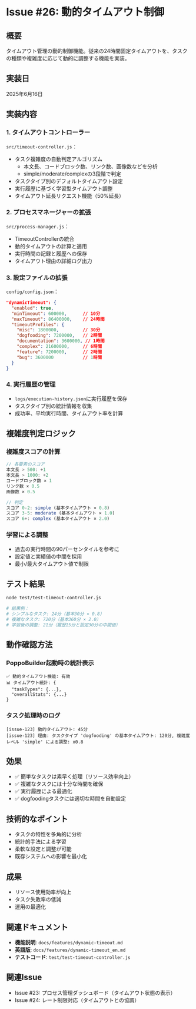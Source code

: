 # Issue #26: 動的タイムアウト制御

## 概要
タイムアウト管理の動的制御機能。従来の24時間固定タイムアウトを、タスクの種類や複雑度に応じて動的に調整する機能を実装。

## 実装日
2025年6月16日

## 実装内容

### 1. タイムアウトコントローラー
`src/timeout-controller.js`：
- タスク複雑度の自動判定アルゴリズム
  - 本文長、コードブロック数、リンク数、画像数などを分析
  - simple/moderate/complexの3段階で判定
- タスクタイプ別のデフォルトタイムアウト設定
- 実行履歴に基づく学習型タイムアウト調整
- タイムアウト延長リクエスト機能（50%延長）

### 2. プロセスマネージャーの拡張
`src/process-manager.js`：
- TimeoutControllerの統合
- 動的タイムアウトの計算と適用
- 実行時間の記録と履歴への保存
- タイムアウト理由の詳細ログ出力

### 3. 設定ファイルの拡張
`config/config.json`：
```json
"dynamicTimeout": {
  "enabled": true,
  "minTimeout": 600000,      // 10分
  "maxTimeout": 86400000,    // 24時間
  "timeoutProfiles": {
    "misc": 1800000,         // 30分
    "dogfooding": 7200000,   // 2時間
    "documentation": 3600000, // 1時間
    "complex": 21600000,     // 6時間
    "feature": 7200000,      // 2時間
    "bug": 3600000           // 1時間
  }
}
```

### 4. 実行履歴の管理
- `logs/execution-history.json`に実行履歴を保存
- タスクタイプ別の統計情報を収集
- 成功率、平均実行時間、タイムアウト率を計算

## 複雑度判定ロジック

### 複雑度スコアの計算
```javascript
// 各要素のスコア
本文長 > 500: +1
本文長 > 1000: +2
コードブロック数 × 1
リンク数 × 0.5
画像数 × 0.5

// 判定
スコア 0-2: simple (基本タイムアウト × 0.8)
スコア 3-5: moderate (基本タイムアウト × 1.0)
スコア 6+: complex (基本タイムアウト × 2.0)
```

### 学習による調整
- 過去の実行時間の90パーセンタイルを参考に
- 設定値と実績値の中間を採用
- 最小/最大タイムアウト値で制限

## テスト結果
```bash
node test/test-timeout-controller.js

# 結果例：
# シンプルなタスク: 24分（基本30分 × 0.8）
# 複雑なタスク: 720分（基本360分 × 2.0）
# 学習後の調整: 21分（履歴15分と設定30分の中間値）
```

## 動作確認方法

### PoppoBuilder起動時の統計表示
```
✅ 動的タイムアウト機能: 有効
📊 タイムアウト統計: {
  "taskTypes": {...},
  "overallStats": {...}
}
```

### タスク処理時のログ
```
[issue-123] 動的タイムアウト: 45分
[issue-123] 理由: タスクタイプ 'dogfooding' の基本タイムアウト: 120分, 複雑度レベル 'simple' による調整: x0.8
```

## 効果
- ✅ 簡単なタスクは素早く処理（リソース効率向上）
- ✅ 複雑なタスクには十分な時間を確保
- ✅ 実行履歴による最適化
- ✅ dogfoodingタスクには適切な時間を自動設定

## 技術的なポイント
- タスクの特性を多角的に分析
- 統計的手法による学習
- 柔軟な設定と調整が可能
- 既存システムへの影響を最小化

## 成果
- リソース使用効率が向上
- タスク失敗率の低減
- 運用の最適化

## 関連ドキュメント
- **機能説明**: `docs/features/dynamic-timeout.md`
- **英語版**: `docs/features/dynamic-timeout_en.md`
- **テストコード**: `test/test-timeout-controller.js`

## 関連Issue
- Issue #23: プロセス管理ダッシュボード（タイムアウト状態の表示）
- Issue #24: レート制限対応（タイムアウトとの協調）
